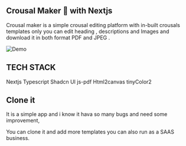 ## Crousal Maker 📖 with Nextjs

Crousal maker is a simple crousal editing platform with in-built crousals templates only you can edit heading , descriptions and Images and download it in both format PDF and JPEG .

![Demo](https://firebasestorage.googleapis.com/v0/b/projectfriendz-45b49.appspot.com/o/images%2FWeb%20capture_22-12-2023_135_localhost.jpeg?alt=media&token=4c00b593-e7d3-471c-9b36-acbc80edf7c3)

## TECH STACK

Nextjs
Typescript
Shadcn UI
js-pdf
Html2canvas
tinyColor2

## Clone it 
It is a simple app and i know it hava so many bugs and need some improvement, 

You can clone it and add more templates you can also run as a SAAS business.